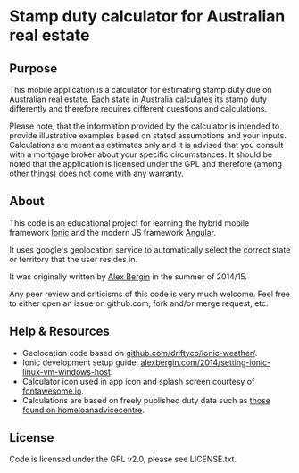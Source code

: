 # Stamp duty calculator for Australian real estate

## Purpose
This mobile application is a calculator for estimating stamp duty due on Australian real estate. Each state in Australia calculates its stamp duty differently and therefore requires different questions and calculations.

Please note, that the information provided by the calculator is intended to provide illustrative examples based on stated assumptions and your inputs. Calculations are meant as estimates only and it is advised that you consult with a mortgage broker about your specific circumstances. It should be noted that the application is licensed under the GPL and therefore (among other things) does not come with any warranty.

## About

This code is an educational project for learning the hybrid mobile framework [Ionic](http://ionicframework.com) and the modern JS framework [Angular](http://angularjs.org).

It uses google's geolocation service to automatically select the correct state or territory that the user resides in.

It was originally written by [Alex Bergin](http://alexbergin.com) in the summer of 2014/15.

Any peer review and criticisms of this code is very much welcome. Feel free to either open an issue on github.com, fork and/or merge request, etc.

## Help & Resources

 * Geolocation code based on [github.com/driftyco/ionic-weather/](https://github.com/driftyco/ionic-weather/).
 * Ionic development setup guide: [alexbergin.com/2014/setting-ionic-linux-vm-windows-host](http://alexbergin.com/2014/setting-ionic-linux-vm-windows-host).
 * Calculator icon used in app icon and splash screen courtesy of [fontawesome.io](http://fortawesome.github.io/Font-Awesome/).
 * Calculations are based on freely published duty data such as [those found on homeloanadvicecentre](http://www.homeloanadvicecentre.com.au/tools/fhogandstampduty.php).

## License

Code is licensed under the GPL v2.0, please see LICENSE.txt.

